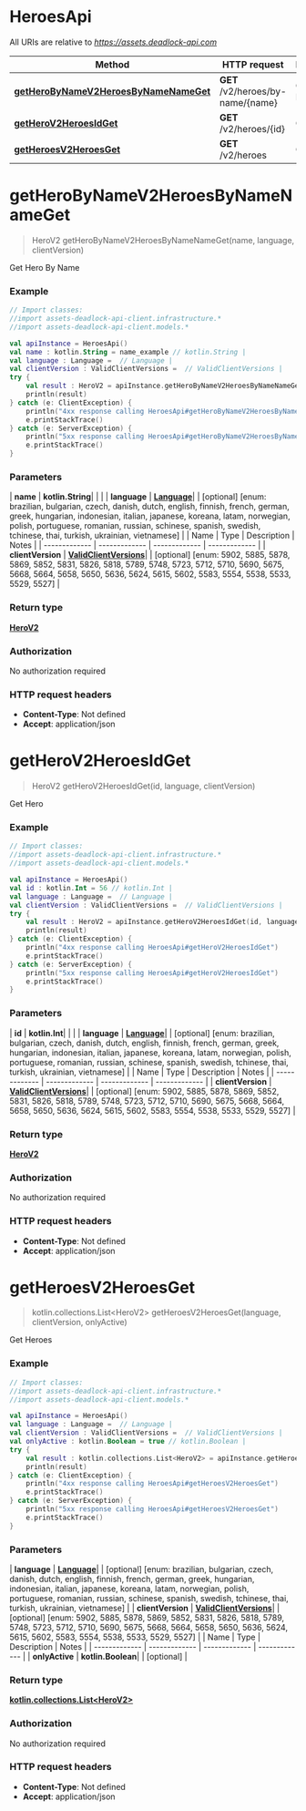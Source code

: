 # HeroesApi

All URIs are relative to *https://assets.deadlock-api.com*

| Method | HTTP request | Description |
| ------------- | ------------- | ------------- |
| [**getHeroByNameV2HeroesByNameNameGet**](HeroesApi.md#getHeroByNameV2HeroesByNameNameGet) | **GET** /v2/heroes/by-name/{name} | Get Hero By Name |
| [**getHeroV2HeroesIdGet**](HeroesApi.md#getHeroV2HeroesIdGet) | **GET** /v2/heroes/{id} | Get Hero |
| [**getHeroesV2HeroesGet**](HeroesApi.md#getHeroesV2HeroesGet) | **GET** /v2/heroes | Get Heroes |


<a id="getHeroByNameV2HeroesByNameNameGet"></a>
# **getHeroByNameV2HeroesByNameNameGet**
> HeroV2 getHeroByNameV2HeroesByNameNameGet(name, language, clientVersion)

Get Hero By Name

### Example
```kotlin
// Import classes:
//import assets-deadlock-api-client.infrastructure.*
//import assets-deadlock-api-client.models.*

val apiInstance = HeroesApi()
val name : kotlin.String = name_example // kotlin.String | 
val language : Language =  // Language | 
val clientVersion : ValidClientVersions =  // ValidClientVersions | 
try {
    val result : HeroV2 = apiInstance.getHeroByNameV2HeroesByNameNameGet(name, language, clientVersion)
    println(result)
} catch (e: ClientException) {
    println("4xx response calling HeroesApi#getHeroByNameV2HeroesByNameNameGet")
    e.printStackTrace()
} catch (e: ServerException) {
    println("5xx response calling HeroesApi#getHeroByNameV2HeroesByNameNameGet")
    e.printStackTrace()
}
```

### Parameters
| **name** | **kotlin.String**|  | |
| **language** | [**Language**](.md)|  | [optional] [enum: brazilian, bulgarian, czech, danish, dutch, english, finnish, french, german, greek, hungarian, indonesian, italian, japanese, koreana, latam, norwegian, polish, portuguese, romanian, russian, schinese, spanish, swedish, tchinese, thai, turkish, ukrainian, vietnamese] |
| Name | Type | Description  | Notes |
| ------------- | ------------- | ------------- | ------------- |
| **clientVersion** | [**ValidClientVersions**](.md)|  | [optional] [enum: 5902, 5885, 5878, 5869, 5852, 5831, 5826, 5818, 5789, 5748, 5723, 5712, 5710, 5690, 5675, 5668, 5664, 5658, 5650, 5636, 5624, 5615, 5602, 5583, 5554, 5538, 5533, 5529, 5527] |

### Return type

[**HeroV2**](HeroV2.md)

### Authorization

No authorization required

### HTTP request headers

 - **Content-Type**: Not defined
 - **Accept**: application/json

<a id="getHeroV2HeroesIdGet"></a>
# **getHeroV2HeroesIdGet**
> HeroV2 getHeroV2HeroesIdGet(id, language, clientVersion)

Get Hero

### Example
```kotlin
// Import classes:
//import assets-deadlock-api-client.infrastructure.*
//import assets-deadlock-api-client.models.*

val apiInstance = HeroesApi()
val id : kotlin.Int = 56 // kotlin.Int | 
val language : Language =  // Language | 
val clientVersion : ValidClientVersions =  // ValidClientVersions | 
try {
    val result : HeroV2 = apiInstance.getHeroV2HeroesIdGet(id, language, clientVersion)
    println(result)
} catch (e: ClientException) {
    println("4xx response calling HeroesApi#getHeroV2HeroesIdGet")
    e.printStackTrace()
} catch (e: ServerException) {
    println("5xx response calling HeroesApi#getHeroV2HeroesIdGet")
    e.printStackTrace()
}
```

### Parameters
| **id** | **kotlin.Int**|  | |
| **language** | [**Language**](.md)|  | [optional] [enum: brazilian, bulgarian, czech, danish, dutch, english, finnish, french, german, greek, hungarian, indonesian, italian, japanese, koreana, latam, norwegian, polish, portuguese, romanian, russian, schinese, spanish, swedish, tchinese, thai, turkish, ukrainian, vietnamese] |
| Name | Type | Description  | Notes |
| ------------- | ------------- | ------------- | ------------- |
| **clientVersion** | [**ValidClientVersions**](.md)|  | [optional] [enum: 5902, 5885, 5878, 5869, 5852, 5831, 5826, 5818, 5789, 5748, 5723, 5712, 5710, 5690, 5675, 5668, 5664, 5658, 5650, 5636, 5624, 5615, 5602, 5583, 5554, 5538, 5533, 5529, 5527] |

### Return type

[**HeroV2**](HeroV2.md)

### Authorization

No authorization required

### HTTP request headers

 - **Content-Type**: Not defined
 - **Accept**: application/json

<a id="getHeroesV2HeroesGet"></a>
# **getHeroesV2HeroesGet**
> kotlin.collections.List&lt;HeroV2&gt; getHeroesV2HeroesGet(language, clientVersion, onlyActive)

Get Heroes

### Example
```kotlin
// Import classes:
//import assets-deadlock-api-client.infrastructure.*
//import assets-deadlock-api-client.models.*

val apiInstance = HeroesApi()
val language : Language =  // Language | 
val clientVersion : ValidClientVersions =  // ValidClientVersions | 
val onlyActive : kotlin.Boolean = true // kotlin.Boolean | 
try {
    val result : kotlin.collections.List<HeroV2> = apiInstance.getHeroesV2HeroesGet(language, clientVersion, onlyActive)
    println(result)
} catch (e: ClientException) {
    println("4xx response calling HeroesApi#getHeroesV2HeroesGet")
    e.printStackTrace()
} catch (e: ServerException) {
    println("5xx response calling HeroesApi#getHeroesV2HeroesGet")
    e.printStackTrace()
}
```

### Parameters
| **language** | [**Language**](.md)|  | [optional] [enum: brazilian, bulgarian, czech, danish, dutch, english, finnish, french, german, greek, hungarian, indonesian, italian, japanese, koreana, latam, norwegian, polish, portuguese, romanian, russian, schinese, spanish, swedish, tchinese, thai, turkish, ukrainian, vietnamese] |
| **clientVersion** | [**ValidClientVersions**](.md)|  | [optional] [enum: 5902, 5885, 5878, 5869, 5852, 5831, 5826, 5818, 5789, 5748, 5723, 5712, 5710, 5690, 5675, 5668, 5664, 5658, 5650, 5636, 5624, 5615, 5602, 5583, 5554, 5538, 5533, 5529, 5527] |
| Name | Type | Description  | Notes |
| ------------- | ------------- | ------------- | ------------- |
| **onlyActive** | **kotlin.Boolean**|  | [optional] |

### Return type

[**kotlin.collections.List&lt;HeroV2&gt;**](HeroV2.md)

### Authorization

No authorization required

### HTTP request headers

 - **Content-Type**: Not defined
 - **Accept**: application/json

